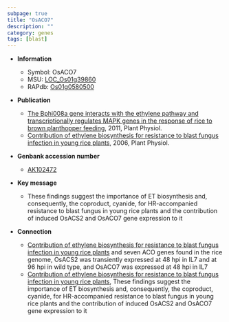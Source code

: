 ```yaml
---
subpage: true
title: "OsACO7"
description: ""
category: genes
tags: [blast]
---
```


* **Information**  
    + Symbol: OsACO7  
    + MSU: [LOC_Os01g39860](http://rice.plantbiology.msu.edu/cgi-bin/ORF_infopage.cgi?orf=LOC_Os01g39860)  
    + RAPdb: [Os01g0580500](http://rapdb.dna.affrc.go.jp/viewer/gbrowse_details/irgsp1?name=Os01g0580500)  

* **Publication**  
    + [The Bphi008a gene interacts with the ethylene pathway and transcriptionally regulates MAPK genes in the response of rice to brown planthopper feeding](http://www.ncbi.nlm.nih.gov/pubmed?term=The+Bphi008a+gene+interacts+with+the+ethylene+pathway+and+transcriptionally+regulates+MAPK+genes+in+the+response+of+rice+to+brown+planthopper+feeding%5BTitle%5D), 2011, Plant Physiol.
    + [Contribution of ethylene biosynthesis for resistance to blast fungus infection in young rice plants](http://www.ncbi.nlm.nih.gov/pubmed?term=Contribution+of+ethylene+biosynthesis+for+resistance+to+blast+fungus+infection+in+young+rice+plants%5BTitle%5D), 2006, Plant Physiol.

* **Genbank accession number**  
    + [AK102472](http://www.ncbi.nlm.nih.gov/nuccore/AK102472)

* **Key message**  
    + These findings suggest the importance of ET biosynthesis and, consequently, the coproduct, cyanide, for HR-accompanied resistance to blast fungus in young rice plants and the contribution of induced OsACS2 and OsACO7 gene expression to it

* **Connection**  
    + [Contribution of ethylene biosynthesis for resistance to blast fungus infection in young rice plants](ACS) and seven ACO genes found in the rice genome, OsACS2 was transiently expressed at 48 hpi in IL7 and at 96 hpi in wild type, and OsACO7 was expressed at 48 hpi in IL7
    + [Contribution of ethylene biosynthesis for resistance to blast fungus infection in young rice plants](http://www.ncbi.nlm.nih.gov/pubmed?term=Contribution+of+ethylene+biosynthesis+for+resistance+to+blast+fungus+infection+in+young+rice+plants%5BTitle%5D), These findings suggest the importance of ET biosynthesis and, consequently, the coproduct, cyanide, for HR-accompanied resistance to blast fungus in young rice plants and the contribution of induced OsACS2 and OsACO7 gene expression to it



